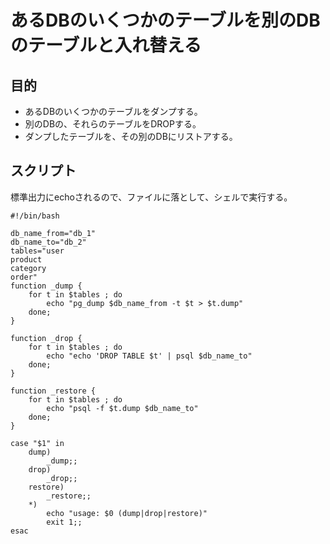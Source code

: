 ﻿# あるDBのいくつかのテーブルを別のDBのテーブルと入れ替える

## 目的

- あるDBのいくつかのテーブルをダンプする。
- 別のDBの、それらのテーブルをDROPする。
- ダンプしたテーブルを、その別のDBにリストアする。

## スクリプト
標準出力にechoされるので、ファイルに落として、シェルで実行する。

```clike
#!/bin/bash

db_name_from="db_1"
db_name_to="db_2"
tables="user
product
category
order"
function _dump {
    for t in $tables ; do
        echo "pg_dump $db_name_from -t $t > $t.dump"
    done;
}

function _drop {
    for t in $tables ; do
        echo "echo 'DROP TABLE $t' | psql $db_name_to"
    done;
}

function _restore {
    for t in $tables ; do
        echo "psql -f $t.dump $db_name_to"
    done;
}

case "$1" in
    dump)
        _dump;;
    drop)
        _drop;;
    restore)
        _restore;;
    *)
        echo "usage: $0 (dump|drop|restore)"
        exit 1;;
esac
```
